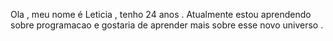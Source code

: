 Ola , meu nome é Leticia , tenho 24 anos .
Atualmente estou aprendendo sobre programacao e gostaria de aprender mais sobre esse novo universo . 
